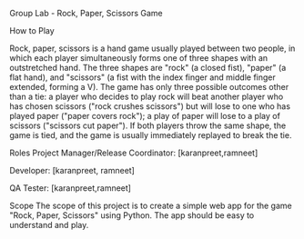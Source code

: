 Group Lab - Rock, Paper, Scissors Game

How to Play

Rock, paper, scissors is a hand game usually played between two people, in which each player simultaneously forms one of three shapes with an outstretched hand. The three shapes are "rock" (a closed fist), "paper" (a flat hand), and "scissors" (a fist with the index finger and middle finger extended, forming a V). The game has only three possible outcomes other than a tie: a player who decides to play rock will beat another player who has chosen scissors ("rock crushes scissors") but will lose to one who has played paper ("paper covers rock"); a play of paper will lose to a play of scissors ("scissors cut paper"). If both players throw the same shape, the game is tied, and the game is usually immediately replayed to break the tie.

Roles
Project Manager/Release Coordinator: [karanpreet,ramneet]

Developer: [karanpreet, ramneet]

QA Tester: [karanpreet,ramneet]

Scope
The scope of this project is to create a simple web app for the game "Rock, Paper, Scissors" using Python. The app should be easy to understand and play.

